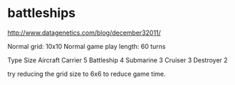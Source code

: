 # battleships


http://www.datagenetics.com/blog/december32011/

Normal grid: 10x10
Normal game play length: 60 turns

Type	             Size
Aircraft Carrier	   5
Battleship	         4
Submarine	           3
Cruiser	             3
Destroyer	           2

try reducing the grid size to 6x6 to reduce game time.
